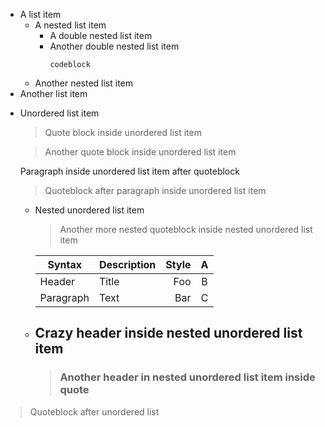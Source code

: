 - A list item
   + A nested list item
      * A double nested list item
      * Another double nested list item
         ```
         codeblock
         ```
   + Another nested list item
- Another list item

+ Unordered list item
   > Quote block inside
   > unordered list item

   > Another quote block inside unordered list item

   Paragraph inside unordered list item after quoteblock

   > Quoteblock after paragraph inside unordered list item

   - Nested unordered list item
      > Another more nested quoteblock inside nested unordered list item

      | Syntax      | Description  | Style | A    |
      | ----------- | :----------- | ----: | :--: |
      | Header      | Title        | Foo   | B    |
      | Paragraph   | Text         | Bar   | C    |

   - ## Crazy header inside nested unordered list item
      > ### Another header in nested unordered list item inside quote

> Quoteblock after unordered list
